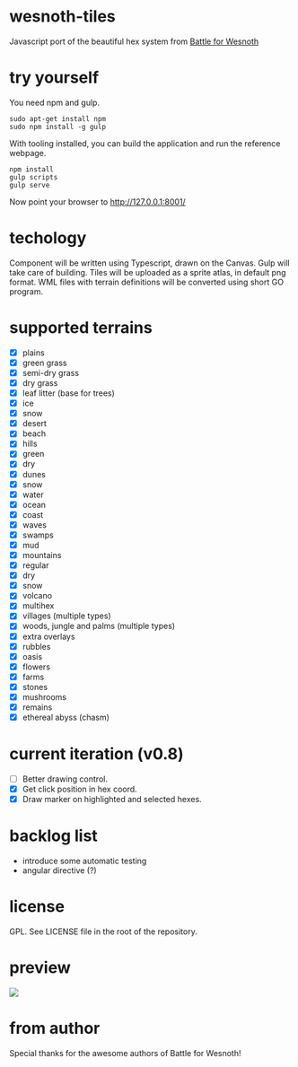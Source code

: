 # wesnoth-tiles

Javascript port of the beautiful hex system from [Battle for Wesnoth](wesnoth.org)

# try yourself

You need npm and gulp. 

    sudo apt-get install npm
    sudo npm install -g gulp

With tooling installed, you can build the application and run the reference webpage.

    npm install
    gulp scripts
    gulp serve

Now point your browser to http://127.0.0.1:8001/ 

# techology

Component will be written using Typescript, drawn on the Canvas. Gulp will take care of building.
Tiles will be uploaded as a sprite atlas, in default png format. 
WML files with terrain definitions will be converted using short GO program.

# supported terrains

- [x] plains
 - [x] green grass
 - [x] semi-dry grass
 - [x] dry grass
 - [x] leaf litter (base for trees)
 - [x] ice
 - [x] snow
 - [x] desert
 - [x] beach
- [x] hills
 - [x] green
 - [x] dry
 - [x] dunes
 - [x] snow
- [x] water
 - [x] ocean
 - [x] coast
 - [x] waves
 - [x] swamps
 - [x] mud
- [x] mountains
 - [x] regular
 - [x] dry
 - [x] snow
 - [x] volcano
 - [x] multihex
- [x] villages (multiple types)
- [x] woods, jungle and palms (multiple types)
- [x] extra overlays
 -  [x] rubbles
 -  [x] oasis
 -  [x] flowers
 -  [x] farms
 -  [x] stones
 -  [x] mushrooms
 -  [x] remains
- [x] ethereal abyss (chasm)

# current iteration (v0.8)
 - [ ] Better drawing control.
 - [x] Get click position in hex coord.
 - [x] Draw marker on highlighted and selected hexes.

# backlog list
 - introduce some automatic testing
 - angular directive (?)
# license

GPL. See LICENSE file in the root of the repository.

# preview

![](http://i.imgur.com/jO4kabC.jpg)

# from author

Special thanks for the awesome authors of Battle for Wesnoth!

